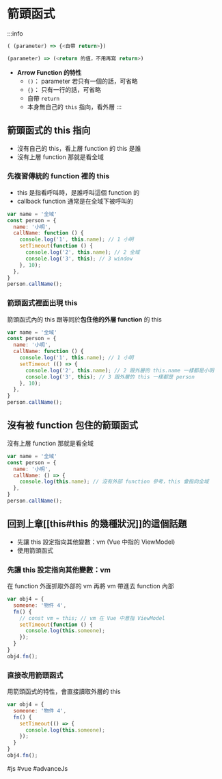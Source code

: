 # 箭頭函式
:::info

```js
( (parameter) => {<自帶 return>})
```
```js
(parameter) => (<return 的值，不用再寫 return>)
```
- **Arrow Function 的特性**
    - `()`： parameter 若只有一個的話，可省略
    - `{}`： 只有一行的話，可省略
    - 自帶 `return`
    - 本身無自己的 `this` 指向，看外層
:::


## 箭頭函式的 this 指向
- 沒有自己的 this，看上層 function 的 this 是誰
- 沒有上層 function 那就是看全域

### 先複習傳統的 function 裡的 this
- this 是指看呼叫時，是誰呼叫這個 function 的
- callback function 通常是在全域下被呼叫的
```js
var name = '全域'
const person = {
  name: '小明',
  callName: function () { 
    console.log('1', this.name); // 1 小明
    setTimeout(function () {
      console.log('2', this.name); // 2 全域
      console.log('3', this); // 3 window
    }, 10);
  },
}
person.callName(); 
```

### 箭頭函式裡面出現 this
箭頭函式內的 this 跟等同於**包住他的外層 function** 的 this
```js
var name = '全域'
const person = {
  name: '小明',
  callName: function () { 
    console.log('1', this.name); // 1 小明
    setTimeout (() => {
      console.log('2', this.name); // 2 跟外層的 this.name 一樣都是小明
      console.log('3', this); // 3 跟外層的 this 一樣都是 person
    }, 10);
  },
}
person.callName(); 
```


## 沒有被 function 包住的箭頭函式
沒有上層 function 那就是看全域
```js
var name = '全域'
const person = {
  name: '小明',
  callName: () => { 
    console.log(this.name); // 沒有外部 function 參考，this 會指向全域
  },
}
person.callName();
```
## 回到上章[[this#this 的幾種狀況]]的這個話題
- 先讓 this 設定指向其他變數：vm (Vue 中指的 ViewModel)
- 使用箭頭函式

### 先讓 this 設定指向其他變數：vm 
在 function 外面抓取外部的 vm
再將 vm 帶進去 function 內部
```js
var obj4 = {
  someone: '物件 4',
  fn() {
    // const vm = this; // vm 在 Vue 中意指 ViewModel
    setTimeout(function () {
      console.log(this.someone);
    });
  }
}
obj4.fn();
```

### 直接改用箭頭函式
用箭頭函式的特性，會直接讀取外層的 this
```js 
var obj4 = {
  someone: '物件 4',
  fn() {
    setTimeout(() => {
      console.log(this.someone);
    });
  }
}
obj4.fn();
```
#js #vue #advanceJs